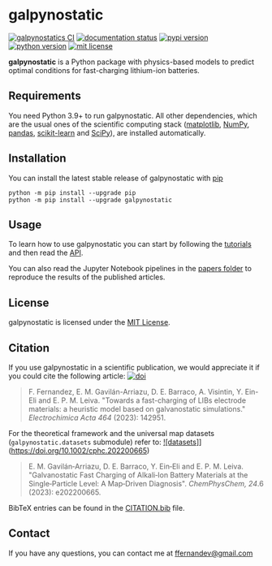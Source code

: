 # galpynostatic

[![galpynostatics CI](https://github.com/fernandezfran/galpynostatic/actions/workflows/CI.yml/badge.svg)](https://github.com/fernandezfran/galpynostatic/actions/workflows/CI.yml)
[![documentation status](https://readthedocs.org/projects/galpynostatic/badge/?version=latest)](https://galpynostatic.readthedocs.io/en/latest/?badge=latest)
[![pypi version](https://img.shields.io/pypi/v/galpynostatic)](https://pypi.org/project/galpynostatic/)
[![python version](https://img.shields.io/badge/python-3.9%2B-4584b6)](https://www.python.org/)
[![mit license](https://img.shields.io/badge/License-MIT-ffde57)](https://github.com/fernandezfran/galpynostatic/blob/main/LICENSE)

**galpynostatic** is a Python package with physics-based models to predict 
optimal conditions for fast-charging lithium-ion batteries.


## Requirements

You need Python 3.9+ to run galpynostatic. All other dependencies, which are the 
usual ones of the scientific computing stack
([matplotlib](https://matplotlib.org/), [NumPy](https://numpy.org/), 
[pandas](https://pandas.pydata.org/), [scikit-learn](https://scikit-learn.org/) 
and [SciPy](https://scipy.org/)), are installed automatically.


## Installation

You can install the latest stable release of galpynostatic with 
[pip](https://pip.pypa.io/en/latest/)

```
python -m pip install --upgrade pip
python -m pip install --upgrade galpynostatic
```


## Usage

To learn how to use galpynostatic you can start by following the 
[tutorials](https://galpynostatic.readthedocs.io/en/latest/tutorials/index.html)
and then read the 
[API](https://galpynostatic.readthedocs.io/en/latest/api/index.html).

You can also read the Jupyter Notebook pipelines in the
[papers folder](https://github.com/fernandezfran/galpynostatic/tree/main/papers) 
to reproduce the results of the published articles.


## License

galpynostatic is licensed under the 
[MIT License](https://github.com/fernandezfran/galpynostatic/blob/main/LICENSE).


## Citation

If you use galpynostatic in a scientific publication, we would appreciate it if 
you could cite the following article:
[![doi](https://img.shields.io/badge/doi-10.1016/j.electacta.2023.142951-36abe8)](https://doi.org/10.1016/j.electacta.2023.142951)

> F. Fernandez, E. M. Gavilán-Arriazu, D. E. Barraco, A. Visintin, Y. Ein-Eli and 
> E. P. M. Leiva. "Towards a fast-charging of LIBs electrode materials: a 
> heuristic model based on galvanostatic simulations." _Electrochimica Acta 464_
> (2023): 142951.

For the theoretical framework and the universal map datasets 
(`galpynostatic.datasets` submodule) refer to:
[![datasets]](https://img.shields.io/badge/doi-10.1002/cphc.202200665-2f4995)](https://doi.org/10.1002/cphc.202200665)

> E. M. Gavilán‐Arriazu, D. E. Barraco, Y. Ein‐Eli and E. P. M. Leiva. 
> "Galvanostatic Fast Charging of Alkali‐Ion Battery Materials at the 
> Single‐Particle Level: A Map‐Driven Diagnosis". _ChemPhysChem, 24_.6 (2023): 
> e202200665.

BibTeX entries can be found in the 
[CITATION.bib](https://github.com/fernandezfran/galpynostatic/blob/main/CITATION.bib)
file.


## Contact

If you have any questions, you can contact me at <ffernandev@gmail.com>
